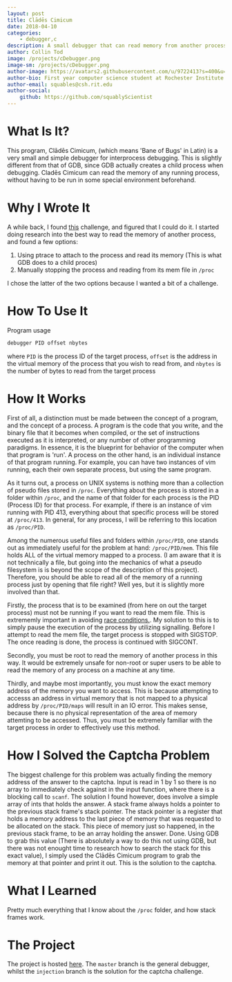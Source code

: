 ```yaml
---
layout: post
title: Clādēs Cimicum
date: 2018-04-10
categories:
    - debugger,c
description: A small debugger that can read memory from another process.
author: Collin Tod
image: /projects/cDebugger.png
image-sm: /projects/cDebugger.png
author-image: https://avatars2.githubusercontent.com/u/9722413?s=400&u=58f02226ffe89fa4f69ad4a7f89f07efb1b72f4f&v=4
author-bio: First year computer science student at Rochester Institute of Technology
author-email: squables@csh.rit.edu
author-social:
    github: https://github.com/squablyScientist
---
```

# What Is It?
This program, Clādēs Cimicum, (which means 'Bane of Bugs' in Latin) is a very small and simple debugger for interprocess debugging. This is slightly different from that of GDB, since GDB actually creates a child process when debugging. Cladēs Cimicum can read the memory of any running process, without having to be run in some special environment beforehand.

# Why I Wrote It
A while back, I found [this](https://github.com/scvalencia/MNIST_ASCII_challenge) challenge, and figured that I could do it. I started doing research into the best way to read the memory of another process, and found a few options:

1. Using ptrace to attach to the process and read its memory (This is what GDB does to a child proces)
2. Manually stopping the process and reading from its mem file in `/proc`

I chose the latter of the two options because I wanted a bit of a challenge.

# How To Use It
Program usage

```sh
debugger PID offset nbytes
```

where `PID` is the process ID of the target process, `offset` is the address in the virtual memory of the process that you wish to read from, and `nbytes` is the number of bytes to read from the target process

# How It Works

First of all, a distinction must be made between the concept of a program, and the concept of a process. A program is the code that you write, and the binary file that it becomes when compiled, or the set of instructions executed as it is interpreted, or any number of other programming paradigms. In essence, it is the blueprint for behavior of the computer when that program is 'run'. A process on the other hand, is an individual instance of that program running. For example, you can have two instances of vim running, each their own separate process, but using the same program.

As it turns out, a process on UNIX systems is nothing more than a collection of pseudo files stored in `/proc`. Everything about the process is stored in a folder within `/proc`, and the name of that folder for each process is the PID (Process ID) for that process. For example, if there is an instance of vim running with PID 413, everything about that specific process will be stored at `/proc/413`. In general, for any process, I will be referring to this location as `/proc/PID`.

Among the numerous useful files and folders within `/proc/PID`, one stands out as immediately useful for the problem at hand: `/proc/PID/mem`. This file holds ALL of the virtual memory mapped to a process. (I am aware that it is not technically a file, but going into the mechanics of what a pseudo filesystem is is beyond the scope of the description of this project). Therefore, you should be able to read all of the memory of a running process just by opening that file right? Well yes, but it is slightly more involved than that.

Firstly, the process that is to be examined (from here on out the target process) must not be running if you want to read the mem file. This is extrememly important in avoiding [race conditions.](https://en.wikipedia.org/wiki/Race_condition). My solution to this is to simply pause the execution of the process by utilizing signalling. Before I attempt to read the mem file, the target process is stopped with SIGSTOP. The once reading is done, the process is continued with SIGCONT.

Secondly, you must be root to read the memory of another process in this way. It would be extremely unsafe for non-root or super users to be able to read the memory of any process on a machine at any time.

Thirdly, and maybe most importantly, you must know the exact memory address of the memory you want to access. This is because attempting to accesss an address in virtual memory that is not mapped to a physical address by `/proc/PID/maps` will result in an IO error. This makes sense, because there is no physical representation of the area of memory attemting to be accessed. Thus, you must be extremely familiar with the target process in order to effectively use this method.

# How I Solved the Captcha Problem

The biggest challenge for this problem was actually finding the memory address of the answer to the captcha. Input is read in 1 by 1 so there is no array to immediately check against in the input function, where there is a blocking call to `scanf`. The solution I found however, does involve a simple array of ints that holds the answer. A stack frame always holds a pointer to the previous stack frame's stack pointer. The stack pointer is a register that holds a memory address to the last piece of memory that was requested to be allocated on the stack. This piece of memory just so happened, in the previous stack frame, to be an array holding the answer. Done. Using GDB to grab this value (There is absolutely a way to do this not using GDB, but there was not enought time to research how to search the stack for this exact value), I simply used the Clādēs Cimicum program to grab the memory at that pointer and print it out. This is the solution to the captcha.

# What I Learned

Pretty much everything that I know about the `/proc` folder, and how stack frames work.

# The Project
The project is hosted [here](https://github.com/squablyScientist/Clades-Cimicum). The `master` branch is the general debugger, whilst the `injection` branch is the solution for the captcha challenge.
